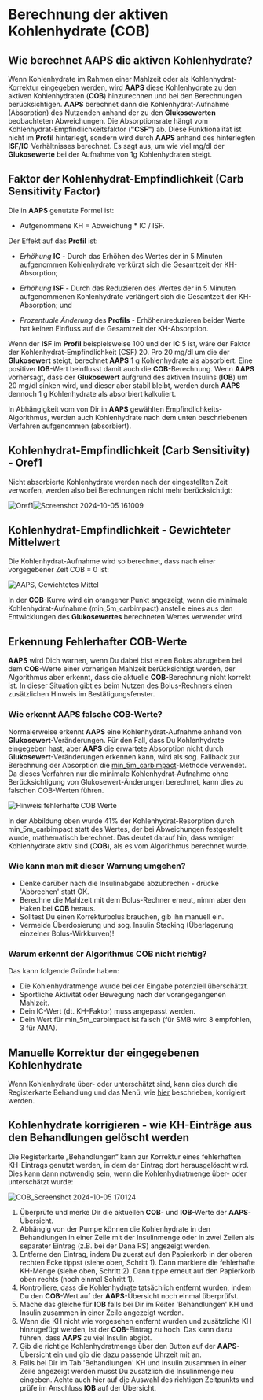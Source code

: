 # Berechnung der aktiven Kohlenhydrate (COB)

## Wie berechnet AAPS die aktiven Kohlenhydrate?

Wenn Kohlenhydrate im Rahmen einer Mahlzeit oder als Kohlenhydrat-Korrektur eingegeben werden, wird **AAPS** diese Kohlenhydrate zu den aktiven Kohlenhydraten (**COB**) hinzurechnen und bei den Berechnungen berücksichtigen. **AAPS** berechnet dann die Kohlenhydrat-Aufnahme (Absorption) des Nutzenden anhand der zu den **Glukosewerten** beobachteten Abweichungen. Die Absorptionsrate hängt vom Kohlenhydrat-Empfindlichkeitsfaktor (**"CSF"**) ab. Diese Funktionalität ist nicht im **Profil** hinterlegt, sondern wird durch **AAPS** anhand des hinterlegten **ISF/IC**-Verhältnisses berechnet. Es sagt aus, um wie viel mg/dl der **Glukosewerte** bei der Aufnahme von 1g Kohlenhydraten steigt.

## Faktor der Kohlenhydrat-Empfindlichkeit (Carb Sensitivity Factor)

Die in **AAPS** genutzte Formel ist:

- Aufgenommene KH = Abweichung * IC / ISF.

Der Effekt auf das **Profil** ist:

- _Erhöhung_ **IC** - Durch das Erhöhen des Wertes der in 5 Minuten aufgenommen Kohlenhydrate verkürzt sich die Gesamtzeit der KH-Absorption;

- _Erhöhung_ **ISF** - Durch das Reduzieren des Wertes der in 5 Minuten aufgenommenen Kohlenhydrate verlängert sich die Gesamtzeit der KH-Absorption; und

- _Prozentuale Änderung_ des **Profils** -  Erhöhen/reduzieren beider Werte hat keinen Einfluss auf die Gesamtzeit der KH-Absorption.

Wenn der **ISF** im **Profil**  beispielsweise 100 und der **IC** 5 ist, wäre der Faktor der Kohlenhydrat-Empfindlichkeit (CSF) 20. Pro 20 mg/dl um die der **Glukosewert** steigt, berechnet **AAPS** 1 g Kohlenhydrate als absorbiert. Eine positiver **IOB**-Wert beinflusst damit auch die **COB**-Berechnung. Wenn **AAPS** vorhersagt, dass der **Glukosewert** aufgrund des aktiven Insulins (**IOB**) um 20 mg/dl sinken wird, und dieser aber stabil bleibt, werden durch **AAPS** dennoch 1 g Kohlenhydrate als absorbiert kalkuliert.

In Abhängigkeit vom von Dir in **AAPS** gewählten Empfindlichkeits-Algorithmus, werden auch Kohlenhydrate nach dem unten beschriebenen Verfahren aufgenommen (absorbiert).

## Kohlenhydrat-Empfindlichkeit (Carb Sensitivity) - Oref1

Nicht absorbierte Kohlenhydrate werden nach der eingestellten Zeit verworfen, werden also bei Berechnungen nicht mehr berücksichtigt:

![Oref1](../images/cob_oref0_orange_II.png)![Screenshot 2024-10-05 161009](https://github.com/user-attachments/assets/e4eb93b2-bc93-462d-b4d6-854bb9264953)


## Kohlenhydrat-Empfindlichkeit - Gewichteter Mittelwert

Die Kohlenhydrat-Aufnahme wird so berechnet, dass nach einer vorgegebener Zeit COB = 0 ist:

![AAPS, Gewichtetes Mittel](../images/cob_aaps2_orange_II.png)

In der **COB**-Kurve wird ein orangener Punkt angezeigt, wenn die minimale Kohlenhydrat-Aufnahme (min_5m_carbimpact) anstelle eines aus den Entwicklungen des **Glukosewertes** berechneten Wertes verwendet wird.


## Erkennung Fehlerhafter COB-Werte

**AAPS** wird Dich warnen, wenn Du dabei bist einen Bolus abzugeben bei dem **COB**-Werte einer vorherigen Mahlzeit berücksichtigt werden, der Algorithmus aber erkennt, dass die  aktuelle **COB**-Berechnung nicht korrekt ist. In dieser Situation gibt es beim Nutzen des Bolus-Rechners einen zusätzlichen Hinweis im Bestätigungsfenster.

### Wie erkennt AAPS falsche COB-Werte?

Normalerweise erkennt __AAPS__ eine Kohlenhydrat-Aufnahme anhand von **Glukosewert**-Veränderungen. Für den Fall, dass Du Kohlenhydrate eingegeben hast, aber **AAPS** die erwartete Absorption nicht durch **Glukosewert**-Veränderungen erkennen kann, wird als sog. Fallback zur Berechnung der Absorption die [min_5m_carbimpact](../Configuration/Config-Builder.md?highlight=min_5m_carbimpact#absorption-settings)-Methode verwendet. Da dieses Verfahren nur die minimale Kohlenhydrat-Aufnahme ohne Berücksichtigung von Glukosewert-Änderungen berechnet, kann dies zu falschen COB-Werten führen.

![Hinweis fehlerhafte COB Werte](../images/Calculator_SlowCarbAbsorption.png)

In der Abbildung oben wurde 41% der Kohlenhydrat-Resorption durch min_5m_carbimpact statt des Wertes, der bei Abweichungen festgestellt wurde, mathematisch berechnet. Das deutet darauf hin, dass weniger Kohlenhydrate aktiv sind (**COB**), als es vom Algorithmus berechnet wurde.

### Wie kann man mit dieser Warnung umgehen?

- Denke darüber nach die Insulinabgabe abzubrechen - drücke 'Abbrechen' statt OK.
- Berechne die Mahlzeit mit dem Bolus-Rechner erneut, nimm aber den Haken bei **COB** heraus.
- Solltest Du einen Korrekturbolus brauchen, gib ihn manuell ein.
- Vermeide Überdosierung und sog. Insulin Stacking (Überlagerung einzelner Bolus-Wirkkurven)!


### Warum erkennt der Algorithmus COB nicht richtig?

Das kann folgende Gründe haben:
- Die Kohlenhydratmenge wurde bei der Eingabe potenziell überschätzt.
- Sportliche Aktivität oder Bewegung nach der vorangegangenen Mahlzeit.
- Dein IC-Wert (dt. KH-Faktor) muss angepasst werden.
- Dein Wert für min_5m_carbimpact ist falsch (für SMB wird 8 empfohlen, 3 für AMA).


## Manuelle Korrektur der eingegebenen Kohlenhydrate

Wenn Kohlenhydrate über- oder unterschätzt sind, kann dies durch die Registerkarte Behandlung und das Menü, wie [hier](Screenshots-carb-correction) beschrieben, korrigiert werden.


## Kohlenhydrate korrigieren - wie KH-Einträge aus den Behandlungen gelöscht werden


Die Registerkarte „Behandlungen“ kann zur Korrektur eines fehlerhaften KH-Eintrags genutzt werden, in dem der Eintrag dort herausgelöscht wird. Dies kann dann notwendig sein, wenn die Kohlenhydratmenge über- oder unterschätzt wurde:

![COB_Screenshot 2024-10-05 170124](https://github.com/user-attachments/assets/e123d85d-907e-4545-bf1b-09fee4d42555)

1. Überprüfe und merke Dir die aktuellen **COB**- und **IOB**-Werte der **AAPS**-Übersicht.
2. Abhängig von der Pumpe können die Kohlenhydrate in den Behandlungen in einer Zeile mit der Insulinmenge oder in zwei Zeilen als separater Eintrag (z.B. bei der Dana RS) angezeigt werden.
3. Entferne den Eintrag, indem Du zuerst auf den Papierkorb in der oberen rechten Ecke tippst (siehe oben, Schritt 1). Dann markiere die fehlerhafte KH-Menge (siehe oben, Schritt 2). Dann tippe erneut auf den Papierkorb oben rechts (noch einmal Schritt 1).
4. Kontrolliere, dass die Kohlenhydrate tatsächlich entfernt wurden, indem Du den **COB**-Wert auf der **AAPS**-Übersicht noch einmal überprüfst.
5. Mache das gleiche für **IOB** falls bei Dir im Reiter 'Behandlungen' KH und Insulin zusammen in einer Zeile angezeigt werden.
6. Wenn die KH nicht wie vorgesehen entfernt wurden und zusätzliche KH hinzugefügt werden, ist der **COB**-Eintrag zu hoch. Das kann dazu führen, dass **AAPS** zu viel Insulin abgibt.
7. Gib die richtige Kohlenhydratmenge über den Button auf der **AAPS**-Übersicht ein und gib die dazu passende Uhrzeit mit an.
8. Falls bei Dir im Tab 'Behandlungen' KH und Insulin zusammen in einer Zeile angezeigt werden musst Du zusätzlich die Insulinmenge neu eingeben. Achte auch hier auf die Auswahl des richtigen Zeitpunkts und prüfe im Anschluss **IOB** auf der Übersicht.

